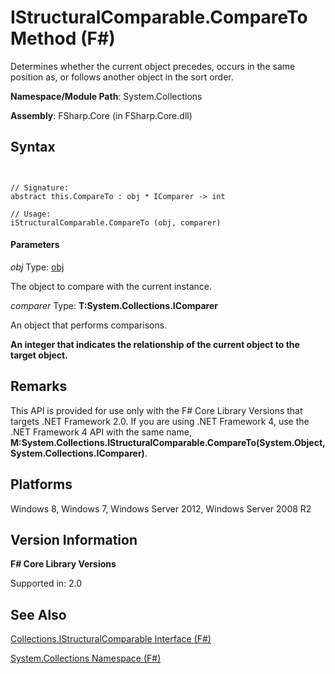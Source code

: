 # IStructuralComparable.CompareTo Method (F#)

Determines whether the current object precedes, occurs in the same position as, or follows another object in the sort order.

**Namespace/Module Path**: System.Collections

**Assembly**: FSharp.Core (in FSharp.Core.dll)


## Syntax


```


// Signature:
abstract this.CompareTo : obj * IComparer -> int

// Usage:
iStructuralComparable.CompareTo (obj, comparer)

```



#### Parameters
*obj*
Type: [obj](http://msdn.microsoft.com/en-us/library/dcf2430f-702b-40e5-a0a1-97518bf137f7)


The object to compare with the current instance.


*comparer*
Type: **T:System.Collections.IComparer**


An object that performs comparisons.



**An integer that indicates the relationship of the current object to the target object.**
## Remarks
This API is provided for use only with the F# Core Library Versions that targets .NET Framework 2.0. If you are using .NET Framework 4, use the .NET Framework 4 API with the same name, **M:System.Collections.IStructuralComparable.CompareTo(System.Object,System.Collections.IComparer)**.


## Platforms
Windows 8, Windows 7, Windows Server 2012, Windows Server 2008 R2


## Version Information
**F# Core Library Versions**

Supported in: 2.0




## See Also
[Collections.IStructuralComparable Interface &#40;F&#35;&#41;](Collections.IStructuralComparable+Interface+%28FSharp%29.md)

[System.Collections Namespace &#40;F&#35;&#41;](System.Collections+Namespace+%28FSharp%29.md)

